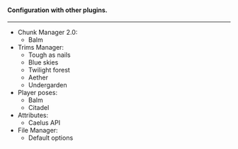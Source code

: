 #### Configuration with other plugins.

---

- Chunk Manager 2.0:
  - Balm
- Trims Manager:
  - Tough as nails
  - Blue skies
  - Twilight forest
  - Aether
  - Undergarden
- Player poses:
  - Balm
  - Citadel
- Attributes:
  - Caelus API
- File Manager:
  - Default options
